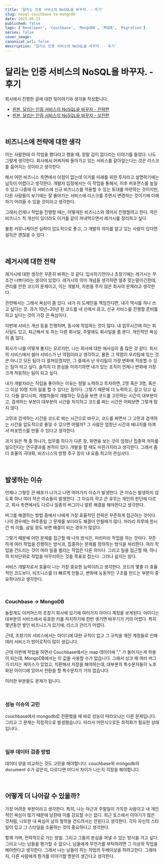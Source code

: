```yaml
---
title: '달리는 인증 서비스의 NoSQL을 바꾸자. - 후기'
slug: nosql-couchbase-to-mongodb
date: 2023-05-15
published: false
tags: ['Developer', 'Couchbase', 'MongoDB', 'MSDB', 'Migration']
series: false
cover_image: 
canonical_url: false
description: '달리는 인증 서비스의 NoSQL을 바꾸자. - 후기'
---
```


# 달리는 인증 서비스의 NoSQL을 바꾸자. - 후기

회사에서 진행한 글에 대한 뒷이야기와 생각을 작성합니다.

- [원본, 달리는 인증 서비스의 NoSQL을 바꾸자 - 전략편](https://dev.gmarket.com/77)
- [원본, 달리는 인증 서비스의 NoSQL을 바꾸자 - 실전편](https://dev.gmarket.com/78)

<br/>

## 비즈니스에 전략에 대한 생각

아는 사람한테 이 작업을 했다라고 했을 때, 정말 겁이 없다라는 이야기를 들었다. 나도 그렇게 생각한다. 회사에서 어찌저찌 돌아가고 있는 서비스를 갈아엎는다는 것은 리스크를 짊어지는 것이라고 생각한다.

해서 어떤 비즈니스 측면에서 이점이 없는데 이거를 미래를 위한 투자라고 설명하기에는 납득이 어렵다고 생각한다. 개발자 입장에서는 이 작업을 통해서, 이후 퍼포먼스를 높일 수 있고 나중에 이 서비스에 신규 비즈니스를 적용할 수 있는 토대를 마련하는 것이지만, 다른 사람들이 보기에는 잘 돌아가는 서비스에 리스크를 주면서 변경하는 것이기에 이해하기 어려울 수 있을 것이라고 생각한다.

그래서 언제나 작업을 진행할 때는, 어떻게든 비즈니스와 엮어서 진행할려고 한다. 작은 비즈니스 적 개선이 있더라도 이거를 같이 꺼내먹으면서 레거시를 정리하고 싶다.

물론 커뮤니케이션 실력이 압도적으로 좋고, 그 개발의 의미를 알고 있는 사람이 있다면 설득은 괜찮을 수 있다.

<br/>

## 레거시에 대한 전략

레거시에 대한 생각은 꾸준히 바뀌는 것 같다. 입사하기전이나 초창기에는 레거시는 무조건 나쁘다라는 생각이 있었다. 레거시의 의미 개념을 생각하면 얼추 맞는말이긴한데, 관리를 안한 코드의 문제이고, 이는 개발자, 자원을 주지 않은 회사의 문제라고 생각한다.

관련해서는 그래서 욕심이 좀 있다. 내가 이 도메인을 책임진다면, 내가 역사를 하나 쓰고 싶다는 것. 과거 10년~20년 된 코드를 내 선에서 끊고, 신규 서비스를 진행할 준비를 하고 싶다는 것이 가장 큰 욕심이다.

이번에 서비스 개선 등을 진행하며, 동시에 작업하는 것이 많다. 내 업무시간에 하는 회사일도 있고, 퇴근해서 또 하는 다른 회사일, 주말에도 회사일을 좀 본다. 개인적인 욕심이 좀 많다.

회사가 나를 어떻게 볼지는 모르지만, 나는 회사에 대한 애사심이 좀 많은 것 같다. 회사의 서비스에서 셀러 서비스가 난 약점이라고 생각하고, 물론 그 약점이 우리팀에 있는 것은 아니고 모든 팀이 다 걸쳐있겠지만, 그 중에서 난 우리팀이 가장 변화에 적응할 수 있는 팀이 되고 싶다. 솔직히 더 본심을 이야기하면 내가 있는 조직이 언제나 변화에 가장 크게 적응하는 팀이 되고 싶다.

내가 개발자라는 직업을 좋아하는 이유는 정말 노력하고 투자하면, 2명 혹은 3명, 혹은 그 이상 10명 치의 일을 할 수 있다는 점이다. 그렇기 때문에 더 노력하고, 갈고 닦고 싶다. 다들 알다시피, 개발자들이 개발하는 모습을 보면 코드를 고민하는 시간이 대부분이고, 검색하는 부분이 대부분의 시간을 차지하고 코드를 짜는 시간은 어찌보면 그렇게 많지 않다.

고민과 검색하는 시간을 코드로 짜는 시간으로 바꾸고, 코드를 짜면서 그 고민과 검색하는 시간을 압도적으로 줄일 수 있으면 어떨까? 그 사람은 엄청난 시간과 에너지를 아껴서 퍼포먼스를 만들 수 있다고 생각한다.

과거 읽은 책 중 하나가, 업무를 하다가 다른 창, 화면을 보는 것이 엄청난 집중력 저하를 일으킨다는 연구결과를 본적이 있다. 개발을 할 때도 마찬가지라고 생각한다. 그래서 좀 더 효율의 극대화, 비즈니스의 방향 추구 등이 내 요즘 최고의 관심사다.

<br/>

## 발생하는 이슈

언제나 그렇듯 큰 배포가 나가고 나면 여러가지 이슈가 발생한다. 큰 이슈는 발생하지 않도록 하나 여러 작은 이슈들이 발생한다. 그 이슈의 작고 큰 유무는 개인의 판단에 다르고, 회사 측면에서도 다르나 일종의 버그이니 얼른 해결을 해야한다고 생각한다.

버그를 해결하는 방법 중에서 나에게 가장 효율적인 전략은 꾸준하게 접근하는 것이다. 나의 경우에는 하루종일 그 문제를 보더라도 해결이 안될때가 많다. 차라리 하루에 한시간 씩 이틀, 삼일 정도 보면 해결이 되는 경우가 많았다.

그렇기 때문에 어떤 문제를 접근할 때 나의 방식은, 미리미리 작업을 하는 것이다. 꾸준하게 여러 작업을 진행하는 방식과, 집중하는 문제를 정의하는 방식을 처리한다. 여러 작업을 건드리는 것이 여러 일을 벌리는 작업은 다른 의미다. 그리고 일을 접근할 때, 하나의 피처단위로 작업을 마무리하는 것을 목표로 잡는다. 그러나 쉽지는 않다.

서비스 개발자로서 효율이 나는 가장 중요한 능력이라고 생각한다. 코드의 몇줄 더 효율적인 코드보다, 비즈니스를 더 빠르게 만들고, 변화에 능동적인 구조를 만드는 부분이 중요하다라고 생각한다.

<br/>

### Couchbase -> MongoDB

놀랍게도 이커머스의 초창기 회사에 있기에 여러가지 아이디 계정을 보게된다. 아이디는 대부분의 서비스에서 유효한 키를 차지하기에 한번 생기면 바꾸기가 거의 어렵다. 특히 몇년동안 쌓인 비즈니스가 있기에, 리스크 관리가 어렵다.

근데, 초창기의 서비스에서는 아이디에 대한 규칙이 없고 그 규칙을 깨진 계정들로 인해 여러 서비스가 방어로직이 많이 생깁니다.

근데 이번에 작업을 하면서 Couchbase에서는 map 데이터에 "." 가 들어가는게 허용이 되는데, MongoDB에서는 이 값을 사용할 수가 없습니다. 그래서 싱크 때 여러 버그가 터지는 케이스가 있었고, 치환해서 저장을 해야하는데, 대부분의 특수문자들이 노후화된 아이디에 있어서 전환을 할 특수문자가 거의 없습니다.

이러한 부분들도 문제가 됩니다.

<br/>

### 성능 이슈의 고민

couchbase에서 mongodb로 전환했을 때 바로 성능이 따라오냐는 다른 문제입니다. 그리고 그 문제는 직접적으로 발생했습니다. 따라서 어떤식으로든 최적화가 필요한 상태입니다.

<br/>

### 일부 데이터 검증 방법

데이터 양을 비교하는 것도 고민을 해야합니다. couchbase와 mongodb의 document 수가 같은지, 다르다면 어디서 차이가 나는지 걱정을 해야합니다.


<br/>

## 어떻게 더 나아갈 수 있을까?

가장 어려운 부분이라고 생각한다. 특히, 나는 야근과 주말일이 가득한 사람이고 내 개인적인 욕심이 많기 때문에 남한테 이를 강요할 수는 없다. 최근 토스에서 이야기가 많은 것처럼, 나또한 내 욕심이 남의 철학을 건드려서는 안된다고 생각한다. 각자 자신의 스타일이 있고 그 스타일을 조율하는 것이 중요하다고 생각한다.

함께 가며, 전략적으로 가는 방법. 그리고 그들의 본심을 꺼낼 수 있는 방식을 가고 싶다. 그리고 나는 남들을 평가할 수 없으나, 남들에게 무언가를 부탁하려면 그 이상의 작업을 해야한다고 생각한다. 그래서 나는 남들이 하는 작업의 두배이상을 하려고한다. 그래야지, 다른 사람에게 뭔가를 이야기할 명분이 생긴다고 생각한다.


